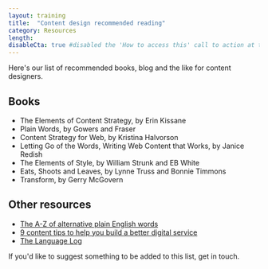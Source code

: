```yaml
---
layout: training
title:  "Content design recommended reading"
category: Resources
length:
disableCta: true #disabled the 'How to access this' call to action at the bottom of the page template
---
```


Here's our list of recommended books, blog and the like for content designers.

## Books

- The Elements of Content Strategy, by Erin Kissane
- Plain Words, by Gowers and Fraser
- Content Strategy for Web, by Kristina Halvorson
- Letting Go of the Words, Writing Web Content that Works, by Janice Redish
- The Elements of Style, by William Strunk and EB White
- Eats, Shoots and Leaves, by Lynne Truss and Bonnie Timmons
- Transform, by Gerry McGovern

## Other resources

- <a href="http://www.plainenglish.co.uk/the-a-z-of-alternative-words.html">The A-Z of alternative plain English words</a>
- <a href="https://digitaltransformation.blog.gov.uk/2014/08/14/9-content-tips-to-help-you-build-a-better-digital-service/">9 content tips to help you build a better digital service</a>
- <a href="http://languagelog.ldc.upenn.edu/nll/">The Language Log</a>

If you'd like to suggest something to be added to this list, get in touch.
